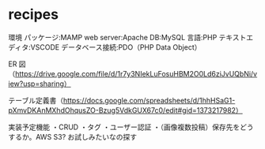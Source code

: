 # recipes

環境
パッケージ:MAMP
web server:Apache
DB:MySQL
言語:PHP
テキストエディタ:VSCODE
データベース接続:PDO（PHP Data Object）

ER 図（https://drive.google.com/file/d/1r7y3NIekLuFosuHBM2O0Ld6ziJvUQbNi/view?usp=sharing）

テーブル定義書（https://docs.google.com/spreadsheets/d/1hhHSaG1-pXmvDKAnMXhdOhqusZO-Bzug5VdkGUX67c0/edit#gid=1373217982）

実装予定機能
・CRUD
・タグ
・ユーザー認証
・（画像複数投稿）保存先をどうするか。AWS S3? お試しみたいなの探す
